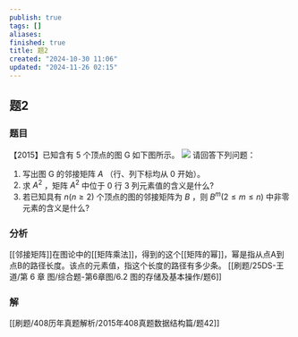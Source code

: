 ```yaml
---
publish: true
tags: []
aliases: 
finished: true
title: 题2
created: "2024-10-30 11:06"
updated: "2024-11-26 02:15"
---
```

## 题2
### 题目
【2015】已知含有 5 个顶点的图 G 如下图所示。
![](https://img.hwenyi.tech/202411261000368.webp)
请回答下列问题：
1) 写出图 G 的邻接矩阵 $A$ （行、列下标均从 0 开始）。
2) 求 $A^2$ ，矩阵 $A^2$ 中位于 0 行 3 列元素值的含义是什么?
3) 若已知具有 $n(n\ge2)$ 个顶点的图的邻接矩阵为 $B$ ，则 $B^m(2\le m\le n)$ 中非零元素的含义是什么?
### 分析
[[邻接矩阵]]在图论中的[[矩阵乘法]]，得到的这个[[矩阵的幂]]，幂是指从点A到点B的路径长度。该点的元素值，指这个长度的路径有多少条。
[[刷题/25DS-王道/第 6 章 图/综合题-第6章图/6.2 图的存储及基本操作/题6]]
### 解
[[刷题/408历年真题解析/2015年408真题数据结构篇/题42]]
